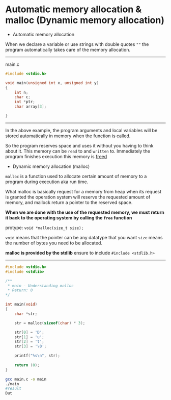 # Automatic memory allocation & malloc (Dynamic memory allocation)

- Automatic memory allocation

When we declare a variable or use strings with double quotes `""` the program automatically takes care of the memory allocation.

<hr>

main.c

```c
#include <stdio.h>

void main(unsigned int x, unsigned int y)
{
	int n;
	char c;
	int *ptr;
	char array[3];

}
```

<hr>

In the above example, the program arguments and local variables will be stored automatically in memory when the function is called.

So the program reserves space and uses it without you having to think about it. This memory can be `read` to and `written` to. Immediately the program finishes execution this memory is <ins>freed</ins>


- Dynamic memory allocation (malloc)

`malloc` is a function used to allocate certain amount of memory to a program during execution aka run time.

What malloc is basically request for a memory from heap when its request is granted the operation system  will reserve the requested amount of memory, and mallock return a pointer to the reserved space.

**When we are done with the use of the requested memory, we must return it back to the operating system by calling the `free` function**

protype: `void *malloc(size_t size);`

`void` means that the pointer can be any datatype that you want
`size` means the number of bytes you need to be allocated.

**malloc is provided by the stdlib** ensure to include `#include <stdlib.h>`

<hr>

```C
#include <stdio.h>
#include <stdlib>

/**
 * main - Understanding malloc
 * Return: 0
*/

int main(void)
{
	char *str;

	str = malloc(sizeof(char) * 3);

	str[0] = 'D';
	str[1] = 'u';
	str[2] = 't';
	str[3] = '\0';

	printf("%s\n", str);
	
	return (0);
}
```
```sh
gcc main.c -o main
./main
#result
Dut
```

